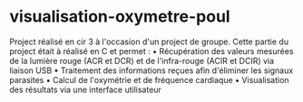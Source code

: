 # visualisation-oxymetre-poul
Project réalisé en cir 3 à l'occasion d'un project de groupe.
Cette partie du project était à réalisé en C et permet :
▪ Récupération des valeurs mesurées de la lumière rouge (ACR et DCR) et de l'infra-rouge (ACIR et DCIR) via liaison USB
▪ Traitement des informations reçues afin d'éliminer les signaux parasites
▪ Calcul de l'oxymétrie et de fréquence cardiaque
▪ Visualisation des résultats via une interface utilisateur
